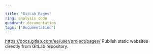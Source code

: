 ```yaml
---

title: "GitLab Pages"
ring: analysis code
quadrant: documentation
tags: ['Documentation']
---
```

https://docs.gitlab.com/ee/user/project/pages/
Publish static websites directly from GitLab repository.
